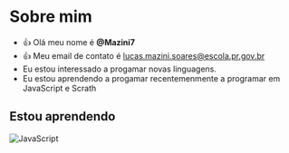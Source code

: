 # Sobre mim
-  👍 Olá meu nome é **@Mazini7**
- 👍  Meu email de contato é lucas.mazini.soares@escola.pr.gov.br
-   Eu estou interessado a progamar novas linguagens.
-   Eu estou aprendendo a progamar recentemenmente a programar em JavaScript e Scrath

## Estou aprendendo

![JavaScript](https://img.shields.io/badge/JavaScript-323330?style=for-the-badge&logo=javascript&logoColor=F7DF1E)
